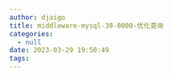 ```yaml
---
author: djaigo
title: middleware-mysql-38-0000-优化查询
categories:
  - null
date: 2023-03-29 19:50:49
tags:
---
```

